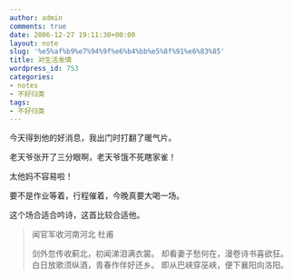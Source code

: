 ```yaml
---
author: admin
comments: true
date: 2006-12-27 19:11:30+00:00
layout: note
slug: '%e5%af%b9%e7%94%9f%e6%b4%bb%e5%8f%91%e6%83%85'
title: 对生活发情
wordpress_id: 753
categories:
- notes
- 不好归类
tags:
- 不好归类
---
```


今天得到他的好消息，我出门时打翻了暖气片。

老天爷张开了三分眼啊，老天爷饿不死瞎家雀！

太他妈不容易啦！

要不是作业等着，行程催着，今晚真要大喝一场。

这个场合适合吟诗，这首比较合适他。





<blockquote>闻官军收河南河北  杜甫

剑外忽传收蓟北，初闻涕泪满衣裳。
却看妻子愁何在，漫卷诗书喜欲狂。
白日放歌须纵酒，青春作伴好还乡。
即从巴峡穿巫峡，便下襄阳向洛阳。</blockquote>




